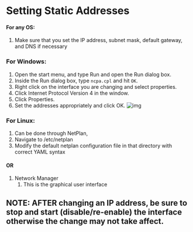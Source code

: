 # Setting Static Addresses

#### For any OS:

1. Make sure that you set the IP address, subnet mask, default gateway, and DNS if necessary

### For Windows:

1. Open the start menu, and type Run and open the Run dialog box.
2. Inside the Run dialog box, type `ncpa.cpl` and hit `OK`.
3. Right click on the interface you are changing and select properties.
4. Click Internet Protocol Version 4 in the window.
5. Click Properties.
6. Set the addresses appropriately and click OK.
![img](https://i.imgur.com/T3qAbMq.png)

### For Linux:

1. Can be done through NetPlan,
2. Navigate to /etc/netplan
3. Modify the default netplan configuration file in that directory with correct YAML syntax

#### OR

1. Network Manager
   1. This is the graphical user interface

## **NOTE**: AFTER changing an IP address, be sure to stop and start \(disable/re-enable\) the interface otherwise the change may not take affect.
